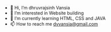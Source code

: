 - 👋 Hi, I’m dhruvrajsinh Vansia
- 👀 I’m interested in Website building 
- 🌱 I’m currently learning HTML, CSS and JAVA
- 📫 How to reach me dvvansia@gmail.com

<!---
dvvansia1805/dvvansia1805 is a ✨ special ✨ repository because its `README.md` (this file) appears on your GitHub profile.
You can click the Preview link to take a look at your changes.
--->
